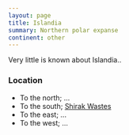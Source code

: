 ```yaml
---
layout: page
title: Islandia
summary: Northern polar expanse
continent: other
---
```


Very little is known about Islandia..

### Location

- To the north; ...
- To the south; [Shirak Wastes](/geography/shirak-wastes)
- To the east; ...
- To the west; ...

